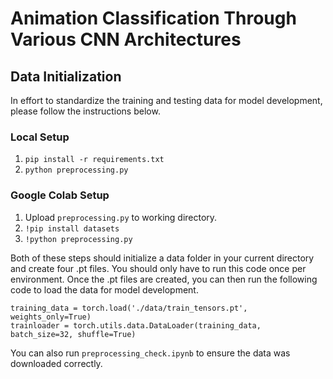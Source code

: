 # Animation Classification Through Various CNN Architectures

## Data Initialization
In effort to standardize the training and testing data for model development, please follow the instructions below.

### Local Setup
1. `pip install -r requirements.txt`
2. `python preprocessing.py`

### Google Colab Setup
1. Upload `preprocessing.py` to working directory.
2. `!pip install datasets`
3. `!python preprocessing.py`

Both of these steps should initialize a data folder in your current directory and create four .pt files. You should only have to run this code once per environment. Once the .pt files are created, you can then run the following code to load the data for model development.

```
training_data = torch.load('./data/train_tensors.pt', weights_only=True)
trainloader = torch.utils.data.DataLoader(training_data, batch_size=32, shuffle=True)
```

You can also run `preprocessing_check.ipynb` to ensure the data was downloaded correctly.

